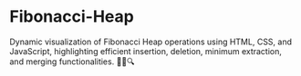 # Fibonacci-Heap
Dynamic visualization of Fibonacci Heap operations using HTML, CSS, and JavaScript, highlighting efficient insertion, deletion, minimum extraction, and merging functionalities. 🔢🔄🔍
